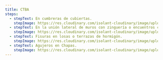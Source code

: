 ```yaml
---
title: CTBA
steps:
  - stepText: En cumbreras de cubiertas.
    stepImage: https://res.cloudinary.com/isolant-cloudinary/image/upload/f_auto,q_auto:good/website-2021/instructions/fix-band/isolant-aislantes-linea-otros-usos-fix-band-paso-a-paso-colocacion-paso-1.jpg
  - stepText: En la unión lateral de muros con zinguería o encuentros con chimenea.
    stepImage: https://res.cloudinary.com/isolant-cloudinary/image/upload/f_auto,q_auto:good/website-2021/instructions/fix-band/isolant-aislantes-linea-otros-usos-fix-band-paso-a-paso-colocacion-paso-2.jpg
  - stepText: Fisuras en losas o terrazas de hormigón.
    stepImage: https://res.cloudinary.com/isolant-cloudinary/image/upload/f_auto,q_auto:good/website-2021/instructions/fix-band/isolant-aislantes-linea-otros-usos-fix-band-paso-a-paso-colocacion-paso-3.jpg
  - stepText: Agujeros en Chapas.
    stepImage: https://res.cloudinary.com/isolant-cloudinary/image/upload/f_auto,q_auto:good/website-2021/instructions/fix-band/isolant-aislantes-linea-otros-usos-fix-band-paso-a-paso-colocacion-paso-4.jpg
---
```

